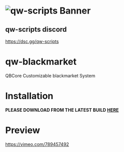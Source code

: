 # ![qw-scripts Banner](https://i.imgur.com/68jLFg3.png)

## qw-scripts discord

<https://dsc.gg/qw-scripts>

# qw-blackmarket
QBCore Customizable blackmarket System

# Installation
**PLEASE DOWNLOAD FROM THE LATEST BUILD [HERE](https://github.com/qw-scripts/qw-blackmarket/releases/latest)**

# Preview
https://vimeo.com/789457492
